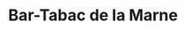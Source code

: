 ---
title: "Bar-Tabac de la Marne"
url: /saint-maur-des-fosses/bar-tabac-de-la-marne/
shop: kiosque
---